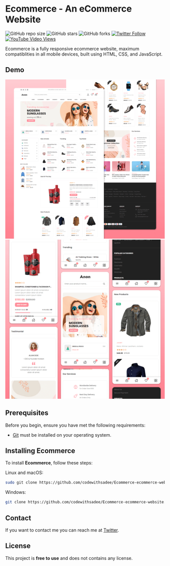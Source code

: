 # Ecommerce - An eCommerce Website

![GitHub repo size](https://img.shields.io/github/repo-size/codewithsadee/Ecommerce-ecommerce-website)
![GitHub stars](https://img.shields.io/github/stars/codewithsadee/Ecommerce-ecommerce-website?style=social)
![GitHub forks](https://img.shields.io/github/forks/codewithsadee/Ecommerce-ecommerce-website?style=social)
[![Twitter Follow](https://img.shields.io/twitter/follow/codewithsadee?style=social)](https://twitter.com/intent/follow?screen_name=codewithsadee)
[![YouTube Video Views](https://img.shields.io/youtube/views/3l8Lob4ysI0?style=social)](https://youtu.be/3l8Lob4ysI0)

Ecommerce is a fully responsive ecommerce website, maximum compatiblities in all mobile devices, built using HTML, CSS, and JavaScript.

## Demo

![Ecommerce Desktop Demo](./website-demo-image/desktop.png "Desktop Demo")
![Ecommerce Mobile Demo](./website-demo-image/mobile.png "Mobile Demo")

## Prerequisites

Before you begin, ensure you have met the following requirements:

- [Git](https://git-scm.com/downloads "Download Git") must be installed on your operating system.

## Installing Ecommerce

To install **Ecommerce**, follow these steps:

Linux and macOS:

```bash
sudo git clone https://github.com/codewithsadee/Ecommerce-ecommerce-website.git
```

Windows:

```bash
git clone https://github.com/codewithsadee/Ecommerce-ecommerce-website.git
```

## Contact

If you want to contact me you can reach me at [Twitter](https://www.twitter.com/codewithsadee).

## License

This project is **free to use** and does not contains any license.
